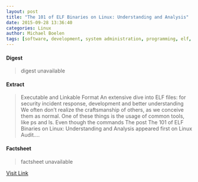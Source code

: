 ```yaml
---
layout: post
title: "The 101 of ELF Binaries on Linux: Understanding and Analysis"
date: 2015-09-28 13:36:40
categories: Linux
author: Michael Boelen
tags: [software, development, system administration, programming, elf, binary]
---
```



#### Digest
>digest unavailable

#### Extract
>Executable and Linkable Format An extensive dive into ELF files: for security incident response, development and better understanding We often don&#8217;t realize the craftsmanship of others, as we conceive them as normal. One of these things is the usage of common tools, like ps and ls. Even though the commands The post The 101 of ELF Binaries on Linux: Understanding and Analysis appeared first on Linux Audit....

#### Factsheet
>factsheet unavailable

[Visit Link](http://linux-audit.com/elf-binaries-on-linux-understanding-and-analysis/)


